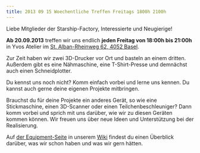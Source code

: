 ```yaml
---
title: 2013 09 15 Woechentliche Treffen Freitags 1800h 2100h
---
```


Liebe Mitglieder der Starship-Factory, Interessierte und Neugierige!

**Ab 20.09.2013** treffen wir uns endlich **jeden Freitag von 18:00h bis 21:00h** in Yvos Atelier im [St. Alban-Rheinweg 62, 4052 Basel](https://maps.google.ch/maps?q=st+alban+rheinweg+62,+4052+basel&hl=en&sll=47.554637,7.601688&sspn=0.010123,0.026071&gl=ch&hnear=Sankt+Alban-Rheinweg+62,+4052+Basel,+Basel-Stadt&t=m&z=16&iwloc=A "https://maps.google.ch/maps?q=st+alban+rheinweg+62,+4052+basel&amp;hl=en&amp;sll=47.554637,7.601688&amp;sspn=0.010123,0.026071&amp;gl=ch&amp;hnear=Sankt+Alban-Rheinweg+62,+4052+Basel,+Basel-Stadt&amp;t=m&amp;z=16&amp;iwloc=A").

Zur Zeit haben wir zwei 3D-Drucker vor Ort und basteln an einem dritten. Außerdem gibt es eine Nähmaschine, eine T-Shirt-Presse und demnächst auch einen Schneidplotter.

Du kennst uns noch nicht? Komm einfach vorbei und lerne uns kennen. Du kannst auch gerne deine eigenen Projekte mitbringen.

Brauchst du für deine Projekte ein anderes Gerät, so wie eine Stickmaschine, einen 3D-Scanner oder einen Teilchenbeschleuniger? Dann komm vorbei und sprich mit uns darüber, wie wir zu diesen Geräten kommen können. Wir freuen uns über neue Ideen und Unterstützung bei der Realisierung.

Auf [der Equipment-Seite](http://wiki.starship-factory.ch/Equipment/ "http://wiki.starship-factory.ch/Equipment.html") in unserem [Wiki](http://wiki.starship-factory.ch/ "http://wiki.starship-factory.ch/") findest du einen Überblick darüber, was wir schon haben und was wir gern hätten.
